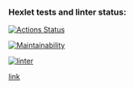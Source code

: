 ### Hexlet tests and linter status:
[![Actions Status](https://github.com/Ilialuck/frontend-project-11/workflows/hexlet-check/badge.svg)](https://github.com/Ilialuck/frontend-project-11/actions)

[![Maintainability](https://api.codeclimate.com/v1/badges/ab4c859a4d72d7ddf80b/maintainability)](https://codeclimate.com/github/Ilialuck/frontend-project-11/maintainability)

[![linter](https://github.com/Ilialuck/frontend-project-11/workflows/linter/badge.svg)](https://github.com/Ilialuck/frontend-project-11/actions)

[link](frontend-project-11-jet-alpha.vercel.app)